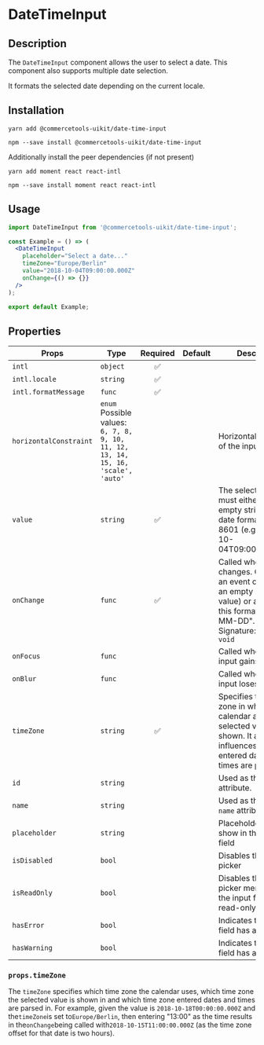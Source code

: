 <!-- THIS IS AN AUTOGENERATED FILE. DO NOT EDIT THIS FILE DIRECTLY. -->
<!-- This file is created by the `yarn generate-readme` script. -->

# DateTimeInput

## Description

The `DateTimeInput` component allows the user to select a date. This component also supports multiple date selection.

It formats the selected date depending on the current locale.

## Installation

```
yarn add @commercetools-uikit/date-time-input
```

```
npm --save install @commercetools-uikit/date-time-input
```

Additionally install the peer dependencies (if not present)

```
yarn add moment react react-intl
```

```
npm --save install moment react react-intl
```

## Usage

```jsx
import DateTimeInput from '@commercetools-uikit/date-time-input';

const Example = () => (
  <DateTimeInput
    placeholder="Select a date..."
    timeZone="Europe/Berlin"
    value="2018-10-04T09:00:00.000Z"
    onChange={() => {}}
  />
);

export default Example;
```

## Properties

| Props                  | Type                                                                                      | Required | Default | Description                                                                                                                                                                    |
| ---------------------- | ----------------------------------------------------------------------------------------- | :------: | ------- | ------------------------------------------------------------------------------------------------------------------------------------------------------------------------------ |
| `intl`                 | `object`                                                                                  |    ✅    |         |                                                                                                                                                                                |
| `intl.locale`          | `string`                                                                                  |    ✅    |         |                                                                                                                                                                                |
| `intl.formatMessage`   | `func`                                                                                    |    ✅    |         |                                                                                                                                                                                |
| `horizontalConstraint` | `enum`<br/>Possible values:<br/>`6, 7, 8, 9, 10, 11, 12, 13, 14, 15, 16, 'scale', 'auto'` |          |         | Horizontal size limit of the input field.                                                                                                                                      |
| `value`                | `string`                                                                                  |    ✅    |         | The selected date, must either be an empty string or a date formatted in ISO 8601 (e.g. "2018-10-04T09:00:00.000Z").                                                           |
| `onChange`             | `func`                                                                                    |    ✅    |         | Called when the date changes. Called with an event containing an empty string (no value) or a string in this format: "YYYY-MM-DD".&#xA;<br />&#xA;Signature: `(event) => void` |
| `onFocus`              | `func`                                                                                    |          |         | Called when the date input gains focus.                                                                                                                                        |
| `onBlur`               | `func`                                                                                    |          |         | Called when the date input loses focus.                                                                                                                                        |
| `timeZone`             | `string`                                                                                  |    ✅    |         | Specifies the time zone in which the calendar and selected values are shown. It also influences how entered dates and times are parsed.                                        |
| `id`                   | `string`                                                                                  |          |         | Used as the HTML `id` attribute.                                                                                                                                               |
| `name`                 | `string`                                                                                  |          |         | Used as the HTML `name` attribute.                                                                                                                                             |
| `placeholder`          | `string`                                                                                  |          |         | Placeholder value to show in the input field                                                                                                                                   |
| `isDisabled`           | `bool`                                                                                    |          |         | Disables the date picker                                                                                                                                                       |
| `isReadOnly`           | `bool`                                                                                    |          |         | Disables the date picker menu and sets the input field as read-only                                                                                                            |
| `hasError`             | `bool`                                                                                    |          |         | Indicates the input field has an error                                                                                                                                         |
| `hasWarning`           | `bool`                                                                                    |          |         | Indicates the input field has a warning                                                                                                                                        |

### `props.timeZone`

The `timeZone` specifies which time zone the calendar uses, which time zone the selected value is shown in and which time zone entered dates and times are parsed in. For example, given the value is `2018-10-18T00:00:00.000Z` and the`timeZone`is set to`Europe/Berlin`, then entering "13:00" as the time results in the`onChange`being called with`2018-10-15T11:00:00.000Z` (as the time zone offset for that date is two hours).
